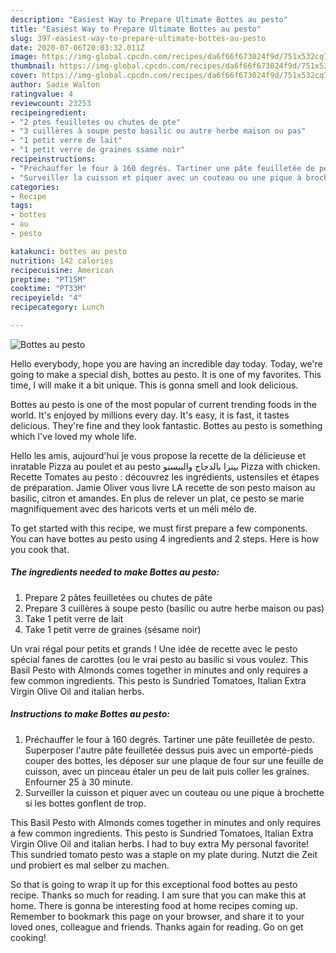 ```yaml
---
description: "Easiest Way to Prepare Ultimate Bottes au pesto"
title: "Easiest Way to Prepare Ultimate Bottes au pesto"
slug: 397-easiest-way-to-prepare-ultimate-bottes-au-pesto
date: 2020-07-06T20:03:32.011Z
image: https://img-global.cpcdn.com/recipes/da6f66f673024f9d/751x532cq70/bottes-au-pesto-photo-principale-de-la-recette.jpg
thumbnail: https://img-global.cpcdn.com/recipes/da6f66f673024f9d/751x532cq70/bottes-au-pesto-photo-principale-de-la-recette.jpg
cover: https://img-global.cpcdn.com/recipes/da6f66f673024f9d/751x532cq70/bottes-au-pesto-photo-principale-de-la-recette.jpg
author: Sadie Walton
ratingvalue: 4
reviewcount: 23253
recipeingredient:
- "2 ptes feuilletes ou chutes de pte"
- "3 cuillères à soupe pesto basilic ou autre herbe maison ou pas"
- "1 petit verre de lait"
- "1 petit verre de graines ssame noir"
recipeinstructions:
- "Préchauffer le four à 160 degrés. Tartiner une pâte feuilletée de pesto. Superposer l&#39;autre pâte feuilletée dessus puis avec un emporté-pieds couper des bottes, les déposer sur une plaque de four sur une feuille de cuisson, avec un pinceau étaler un peu de lait puis coller les graines. Enfourner 25 à 30 minute."
- "Surveiller la cuisson et piquer avec un couteau ou une pique à brochette si les bottes gonflent de trop."
categories:
- Recipe
tags:
- bottes
- au
- pesto

katakunci: bottes au pesto 
nutrition: 142 calories
recipecuisine: American
preptime: "PT15M"
cooktime: "PT33M"
recipeyield: "4"
recipecategory: Lunch

---
```



![Bottes au pesto](https://img-global.cpcdn.com/recipes/da6f66f673024f9d/751x532cq70/bottes-au-pesto-photo-principale-de-la-recette.jpg)

Hello everybody, hope you are having an incredible day today. Today, we're going to make a special dish, bottes au pesto. It is one of my favorites. This time, I will make it a bit unique. This is gonna smell and look delicious.

Bottes au pesto is one of the most popular of current trending foods in the world. It's enjoyed by millions every day. It's easy, it is fast, it tastes delicious. They're fine and they look fantastic. Bottes au pesto is something which I've loved my whole life.

Hello les amis, aujourd&#39;hui je vous propose la recette de la délicieuse et inratable Pizza au poulet et au pesto بيتزا بالدجاج والبيستو Pizza with chicken. Recette Tomates au pesto : découvrez les ingrédients, ustensiles et étapes de préparation. Jamie Oliver vous livre LA recette de son pesto maison au basilic, citron et amandes. En plus de relever un plat, ce pesto se marie magnifiquement avec des haricots verts et un méli mélo de.


To get started with this recipe, we must first prepare a few components. You can have bottes au pesto using 4 ingredients and 2 steps. Here is how you cook that.

<!--inarticleads1-->

##### The ingredients needed to make Bottes au pesto:

1. Prepare 2 pâtes feuilletées ou chutes de pâte
1. Prepare 3 cuillères à soupe pesto (basilic ou autre herbe maison ou pas)
1. Take 1 petit verre de lait
1. Take 1 petit verre de graines (sésame noir)


Un vrai régal pour petits et grands ! Une idée de recette avec le pesto spécial fanes de carottes (ou le vrai pesto au basilic si vous voulez. This Basil Pesto with Almonds comes together in minutes and only requires a few common ingredients. This pesto is Sundried Tomatoes, Italian Extra Virgin Olive Oil and italian herbs. 

<!--inarticleads2-->

##### Instructions to make Bottes au pesto:

1. Préchauffer le four à 160 degrés. Tartiner une pâte feuilletée de pesto. Superposer l&#39;autre pâte feuilletée dessus puis avec un emporté-pieds couper des bottes, les déposer sur une plaque de four sur une feuille de cuisson, avec un pinceau étaler un peu de lait puis coller les graines. Enfourner 25 à 30 minute.
1. Surveiller la cuisson et piquer avec un couteau ou une pique à brochette si les bottes gonflent de trop.


This Basil Pesto with Almonds comes together in minutes and only requires a few common ingredients. This pesto is Sundried Tomatoes, Italian Extra Virgin Olive Oil and italian herbs. I had to buy extra My personal favorite! This sundried tomato pesto was a staple on my plate during. Nutzt die Zeit und probiert es mal selber zu machen. 

So that is going to wrap it up for this exceptional food bottes au pesto recipe. Thanks so much for reading. I am sure that you can make this at home. There is gonna be interesting food at home recipes coming up. Remember to bookmark this page on your browser, and share it to your loved ones, colleague and friends. Thanks again for reading. Go on get cooking!

